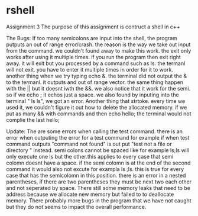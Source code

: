 # rshell
Assignment 3
The purpose of this assignment is contruct a shell in c++

The Bugs: 
  If too many semicolons are input into the shell, the program putputs an out of range error/crash. the reason is the way we take out input from the command. we couldn't found away to make this work. the exit only works after using it multiple times. if you run the program then exit right away. it will exit but you processed by a command such as ls. the termanl will not exit. you have to enter it multiple times in order for it to work. another thing when we try typing echo &. the terminal did not output the & to the termanl. it outputs and out of range vector. the same thing happen with the || but it doesnt iwth the &&. we also notice that it work for the semi. so if we echo ;  it echos just a space. we also found by inputing into the terminal " ls ls", we got an error. Another thing that strtoke. every time we used it, we couldn't figure it out how to delete the allocated memory. if we put as many && with commands and then echo  hello; the terminal would not complie the last hello; 

Update:
  The are some errors when calling the test command. there is an error when outputing the error for a test command for example if when test command outputs "command not found" is out put "test not a file or directory " instead. semi colons cannot be spaced like for example ls;ls will only execute one ls but the other.this applies to every case that semi colomn doesnt have a space. if the semi colomn is at the end of the second command it would also not excute for exampla ls ;ls. this is true for every case that has the semicolomn in this position. there is an error in a nested parentheses, if there are two parentheses they must be next two each other and not seperated by space. There still some memory leaks that need to be address because we allocate new memory but failed to to deallocate memory. There probably more bugs in the program that we have not caught but they do not seems to impact the overall performance.

